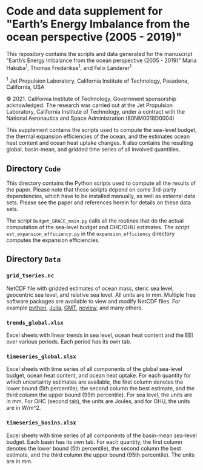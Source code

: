 # Code and data supplement for "Earth’s Energy Imbalance from the ocean perspective (2005 - 2019)"
This repository contains the scripts and data generated for the manuscript "Earth’s Energy Imbalance from the ocean perspective (2005 - 2019)"
Maria Hakuba<sup>1</sup>, Thomas Frederikse<sup>1</sup>, and Felix Landerer<sup>1</sup>

<sup>1</sup> Jet Propulsion Laboratory, California Institute of Technology, Pasadena, California, USA  

© 2021. California Institute of Technology. Government sponsorship acknowledged.
The research was carried out at the Jet Propulsion Laboratory, California Institute of Technology, under a contract with the National Aeronautics and Space Administration (80NM0018D0004)

This supplement contains the scripts used to compute the sea-level budget, the thermal expansion efficiencies of the ocean, and the estimates ocean heat content and ocean heat uptake changes. It also contains the resulting global, basin-mean, and gridded time series of all involved quantities.

## Directory `Code`
This directory contains the Python scripts used to compute all the results of the paper. Please note that these scripts depend on some 3rd-party dependencies, which have to be installed manually, as well as external data sets. Please see the paper and references herein for details on these data sets. 

The script `Budget_GRACE_main.py` calls all the routines that do the actual computation of the sea-level budget and OHC/OHU estimates. The script `est_expansion_efficiency.py` in the `expansion_efficiency` directory computes the expansion efficiencies. 

## Directory `Data`

### `grid_tseries.nc`
   NetCDF file with gridded estimates of ocean mass, steric sea level, geocentric sea level, and relative sea level. All units are in mm. Multiple free software packages are available to view and modify NetCDF files. For example [python](https://unidata.github.io/netcdf4-python/), [Julia](https://github.com/Alexander-Barth/NCDatasets.jl), [GMT](https://www.generic-mapping-tools.org/), [ncview](http://meteora.ucsd.edu/~pierce/ncview_home_page.html), and many others. 

### `trends_global.xlsx`
   Excel sheets with linear trends in sea level, ocean heat content and the EEI over various periods. Each period has its own tab. 
 
### `timeseries_global.xlsx`
   Excel sheets with time series of all components of the global sea-level budget, ocean heat content, and ocean heat uptake. For each quantity for which uncertainty estimates are available, the first column denotes the lower bound (5th percentile), the second column the best estimate, and the third column the upper bound (95th percentile). For sea level, the units are in mm. For OHC (second tab), the units are Joules, and for OHU, the units are in W/m^2. 

### `timeseries_basins.xlsx`
   Excel sheets with time series of all components of the basin-mean sea-level budget. Each basin has its own tab. For each quantity, the first column denotes the lower bound (5th percentile), the second column the best estimate, and the third column the upper bound (95th percentile). The units are in mm.
